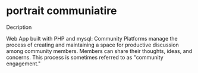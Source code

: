 # portrait communiatire 
Decription

Web App built with PHP and mysql:  Community Platforms manage the process of creating and maintaining a space for productive discussion among community members. Members can share their thoughts, ideas, and concerns. This process is sometimes referred to as "community engagement."
